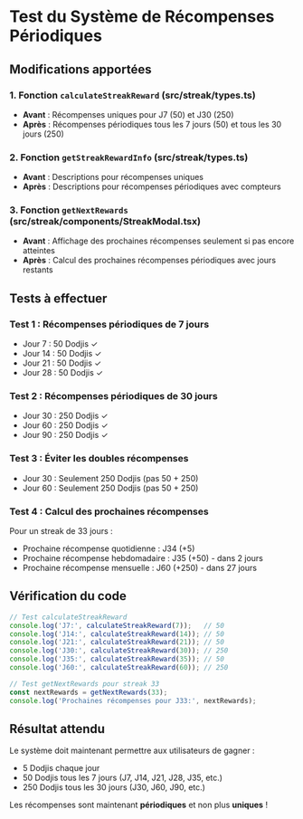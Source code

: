 # Test du Système de Récompenses Périodiques

## Modifications apportées

### 1. Fonction `calculateStreakReward` (src/streak/types.ts)
- **Avant** : Récompenses uniques pour J7 (50) et J30 (250)
- **Après** : Récompenses périodiques tous les 7 jours (50) et tous les 30 jours (250)

### 2. Fonction `getStreakRewardInfo` (src/streak/types.ts)
- **Avant** : Descriptions pour récompenses uniques
- **Après** : Descriptions pour récompenses périodiques avec compteurs

### 3. Fonction `getNextRewards` (src/streak/components/StreakModal.tsx)
- **Avant** : Affichage des prochaines récompenses seulement si pas encore atteintes
- **Après** : Calcul des prochaines récompenses périodiques avec jours restants

## Tests à effectuer

### Test 1 : Récompenses périodiques de 7 jours
- Jour 7 : 50 Dodjis ✓
- Jour 14 : 50 Dodjis ✓
- Jour 21 : 50 Dodjis ✓
- Jour 28 : 50 Dodjis ✓

### Test 2 : Récompenses périodiques de 30 jours
- Jour 30 : 250 Dodjis ✓
- Jour 60 : 250 Dodjis ✓
- Jour 90 : 250 Dodjis ✓

### Test 3 : Éviter les doubles récompenses
- Jour 30 : Seulement 250 Dodjis (pas 50 + 250)
- Jour 60 : Seulement 250 Dodjis (pas 50 + 250)

### Test 4 : Calcul des prochaines récompenses
Pour un streak de 33 jours :
- Prochaine récompense quotidienne : J34 (+5)
- Prochaine récompense hebdomadaire : J35 (+50) - dans 2 jours
- Prochaine récompense mensuelle : J60 (+250) - dans 27 jours

## Vérification du code

```typescript
// Test calculateStreakReward
console.log('J7:', calculateStreakReward(7));   // 50
console.log('J14:', calculateStreakReward(14)); // 50
console.log('J21:', calculateStreakReward(21)); // 50
console.log('J30:', calculateStreakReward(30)); // 250
console.log('J35:', calculateStreakReward(35)); // 50
console.log('J60:', calculateStreakReward(60)); // 250

// Test getNextRewards pour streak 33
const nextRewards = getNextRewards(33);
console.log('Prochaines récompenses pour J33:', nextRewards);
```

## Résultat attendu
Le système doit maintenant permettre aux utilisateurs de gagner :
- 5 Dodjis chaque jour
- 50 Dodjis tous les 7 jours (J7, J14, J21, J28, J35, etc.)
- 250 Dodjis tous les 30 jours (J30, J60, J90, etc.)

Les récompenses sont maintenant **périodiques** et non plus **uniques** ! 